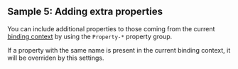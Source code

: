 ## Sample 5: Adding extra properties

You can include additional properties to those coming from the current [binding context](~/pages/concepts/data-binding/binding-context) by using the `Property-*` property group.

If a property with the same name is present in the current binding context, it will be overriden by this settings.